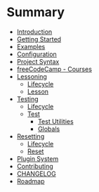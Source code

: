 # Summary

- [Introduction](./introduction.md)
- [Getting Started](./getting-started.md)
- [Examples](./examples.md)
- [Configuration](./configuration.md)
- [Project Syntax](./project-syntax.md)
- [freeCodeCamp - Courses](./freecodecamp-courses.md)
- [Lessoning]()
  - [Lifecycle](./lessoning/lifecycle.md)
  - [Lesson](./lessoning/lesson.md)
- [Testing]()
  - [Lifecycle](./testing/lifecycle.md)
  - [Test]()
    - [Test Utilities](./testing/test-utilities.md)
    - [Globals](./testing/globals.md)
- [Resetting]()
  - [Lifecycle](./resetting/lifecycle.md)
  - [Reset](./resetting/reset.md)
- [Plugin System](./plugin-system.md)
- [Contributing](./contributing.md)
- [CHANGELOG](./CHANGELOG.md)
- [Roadmap](./roadmap.md)
